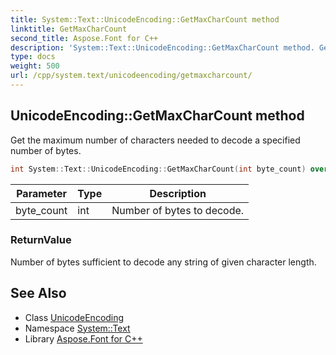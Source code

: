 ```yaml
---
title: System::Text::UnicodeEncoding::GetMaxCharCount method
linktitle: GetMaxCharCount
second_title: Aspose.Font for C++
description: 'System::Text::UnicodeEncoding::GetMaxCharCount method. Get the maximum number of characters needed to decode a specified number of bytes in C++.'
type: docs
weight: 500
url: /cpp/system.text/unicodeencoding/getmaxcharcount/
---
```

## UnicodeEncoding::GetMaxCharCount method


Get the maximum number of characters needed to decode a specified number of bytes.

```cpp
int System::Text::UnicodeEncoding::GetMaxCharCount(int byte_count) override
```


| Parameter | Type | Description |
| --- | --- | --- |
| byte_count | int | Number of bytes to decode. |

### ReturnValue

Number of bytes sufficient to decode any string of given character length.

## See Also

* Class [UnicodeEncoding](../)
* Namespace [System::Text](../../)
* Library [Aspose.Font for C++](../../../)
